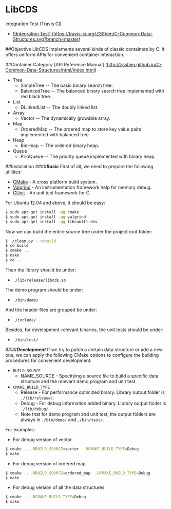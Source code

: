 LibCDS
=============

Integration Test (Travis CI)
+ [![Integration Test] (https://travis-ci.org/ZSShen/C-Common-Data-Structures.svg?branch=master)](https://travis-ci.org/ZSShen/C-Common-Data-Structures)

##Objective
LibCDS implements several kinds of classic containers by C. It offers uniform APIs for convenient container interaction.

##Container Category
[API Reference Manual] (http://zsshen.github.io/C-Common-Data-Structures/html/index.html)
+ Tree
  + SimpleTree -- The basic binary search tree.
  + BalancedTree -- The balanced binary search tree implemented with red black tree.
+ List
  + DLinkedList -- The doubly linked list.
+ Array
  + Vector -- The dynamically growable array.
+ Map
  + OrderedMap -- The ordered map to store key value pairs implemented with balanced tree.
+ Heap
  + BinHeap -- The ordered binary heap.
+ Queue
  + PrioQueue -- The priority queue implemented with binary heap.

##Installation
####***Basic***
First of all, we need to prepare the following utilities:
- [CMake] - A cross platform build system.
- [Valgrind] - An instrumentation framework help for memory debug.
- [CUnit] - An unit test framework for C.

For Ubuntu 12.04 and above, it should be easy:
``` sh
$ sudo apt-get install -qq cmake
$ sudo apt-get install -qq valgrind
$ sudo apt-get install -qq libcunit1-dev
```
Now we can build the entire source tree under the project root folder:
``` sh
$ ./clean.py --rebuild
$ cd build
$ cmake ..
$ make
$ cd ..
```
Then the library should be under:  
- `./lib/release/libcds.so`  

The demo program should be under: 
- `./bin/demo/` 

And the header files are grouped be under: 
- `./include/` 

Besides, for development-relevant binaries, the unit tests should be under: 
- `./bin/test/` 

####***Development***
If we try to patch a certain data structure or add a new one, we can apply the following CMake options to configure the building procedures for convenient development:  
- `BUILD_SOURCE`  
  + NAME_SOURCE - Specifying a source file to build a specific data structure and the relevant demo program and unit test.
- `CMAKE_BUILD_TYPE`
  + Release - For performance optimized binary. Library output folder is `./lib/release/`.
  + Debug - For debug information added binary. Library output folder is `./lib/debug/`.
  + Note that for demo program and unit test, the output folders are always in `./bin/demo/` and `./bin/test/`.

For examples:
- For debug version of vector
``` sh
$ cmake .. -DBUILD_SOURCE=vector  -DCMAKE_BUILD_TYPE=Debug
$ make
```
- For debug version of ordered map
``` sh
$ cmake .. -DBUILD_SOURCE=ordered_map  -DCMAKE_BUILD_TYPE=Debug
$ make
```
- For debug version of all the data structures
``` sh
$ cmake .. -DCMAKE_BUILD_TYPE=Debug
$ make
```

[CMake]:http://www.cmake.org/
[Valgrind]:http://valgrind.org/
[CUnit]:http://cunit.sourceforge.net/ 

